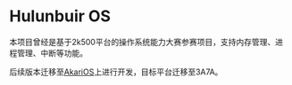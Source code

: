# Hulunbuir OS

本项目曾经是基于2k500平台的操作系统能力大赛参赛项目，支持内存管理、进程管理、中断等功能。

后续版本迁移至[AkariOS](https://github.com/prcups/akarios)上进行开发，目标平台迁移至3A7A。
